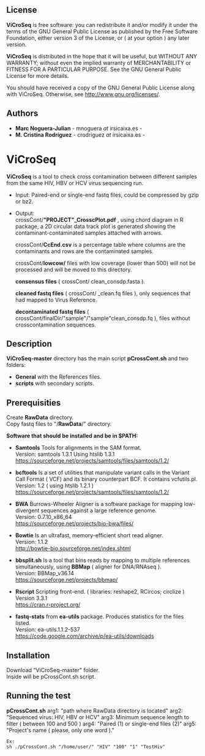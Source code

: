 ## License
**ViCroSeq** is free software: you can redistribute it and/or modify
it under the terms of the GNU General Public License as published by
the Free Software Foundation, either version 3 of the License, or
( at your option ) any later version.

**ViCroSeq** is distributed in the hope that it will be useful,
but WITHOUT ANY WARRANTY; without even the implied warranty of
MERCHANTABILITY or FITNESS FOR A PARTICULAR PURPOSE.  See the
GNU General Public License for more details.

You should have received a copy of the GNU General Public License
along with ViCroSeq.  Otherwise, see <http://www.gnu.org/licenses/>.  


## Authors

* **Marc Noguera-Julian**  - mnoguera _at_ irsicaixa.es - 
* **M. Cristina Rodr&iacute;guez** - crodriguez _at_ irsicaixa.es - 

# ViCroSeq

**ViCroSeq** is a tool to check cross contamination between different samples from the same HIV, HBV or HCV virus sequencing run.  
  
* Input: Paired-end or single-end fastq files, could be compressed by gzip or bz2.    

* Output:   
  crossCont/**"PROJECT"_CrosscPlot.pdf** , using chord diagram in R package, a 2D circular data track plot is generated showing the contaminant-contaminated samples attached with arrows.  

  crossCont/**CcEnd.csv** is a percentage table where columns are the contaminants and rows are the contaminated samples.  

  crossCont/**lowcow/** files with low coverage (lower than 500) will not be processed and will be moved to this directory.  

  **consensus files** ( crossCont/ clean_consdp.fasta ).  

  **cleaned fastq files** ( crossCont/ _clean.fq files ), only sequences that had mapped to Virus Reference.   

  **decontaminated fastq files** ( crossCont/finalDir/"sample"/"sample"clean_consdp.fq ), files without crosscontamination sequences.   

## Description  

**ViCroSeq-master** directory has the main script  **pCrossCont.sh** and two folders:  
   * **General** with the References files.  
   * **scripts** with secondary scripts.   

## Prerequisities

Create **RawData** directory.  
Copy fastq files to "/**RawData**/" directory.   
    
**Software that should be installed and be in $PATH:**   
* **Samtools** Tools for alignments in the SAM format.  
     Version: samtools 1.3.1 Using htslib 1.3.1   
     https://sourceforge.net/projects/samtools/files/samtools/1.2/   

* **bcftools** Is a set of utilities that manipulate variant calls in the Variant Call Format ( VCF) and its binary counterpart BCF. It contains vcfutils.pl.  
     Version: 1.2 ( using htslib 1.2.1 )  
     https://sourceforge.net/projects/samtools/files/samtools/1.2/  

* **BWA** Burrows-Wheeler Aligner is a software package for mapping low-divergent sequences against a large reference genome.  
     Version: 0.7.10_x86_64  
     https://sourceforge.net/projects/bio-bwa/files/  

* **Bowtie**  Is an ultrafast, memory-efficient short read aligner.  
     Version: 1.1.2  
     http://bowtie-bio.sourceforge.net/index.shtml  

* **bbsplit.sh**  Is a tool that bins reads by mapping to multiple references simultaneously, using **BBMap** ( aligner for DNA/RNAseq ).   
     Version: BBMap_v36.14  
     https://sourceforge.net/projects/bbmap/  

* **Rscript**  Scripting front-end. ( libraries: reshape2, RCircos; circlize )  
     Version 3.3.1   
     https://cran.r-project.org/

* **fastq-stats** from **ea-utils** package. Produces statistics for the files listed.  
     Version: ea-utils.1.1.2-537  
     https://code.google.com/archive/p/ea-utils/downloads  

## Installation  
Download "ViCroSeq-master" folder.  
Inside will be pCrossCont.sh script.  

## Running the test

**pCrossCont.sh**   arg1: "path where RawData directory is located"      arg2: "Sequenced virus: HIV, HBV or HCV"      arg3: Minimum sequence length to filter ( between 100 and 500 )    arg4: "Paired (1) or single-end files (2)"       arg5: "Project's name ( please, only one word )."


`Ex:`   
`sh ./pCrossCont.sh "/home/user/" "HIV" "100" "1" "TestHiv"`  





